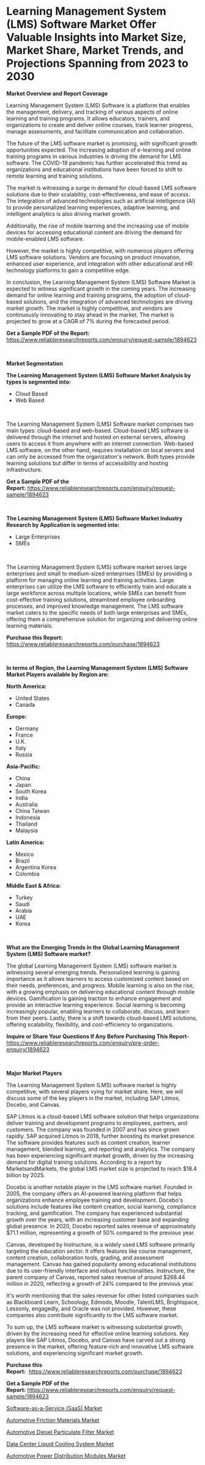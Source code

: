 <p><h1>Learning Management System (LMS) Software Market Offer Valuable Insights into Market Size, Market Share, Market Trends, and Projections Spanning from 2023 to 2030</h1></p><p><strong>Market Overview and Report Coverage</strong></p>
<p><p>Learning Management System (LMS) Software is a platform that enables the management, delivery, and tracking of various aspects of online learning and training programs. It allows educators, trainers, and organizations to create and deliver online courses, track learner progress, manage assessments, and facilitate communication and collaboration.</p><p>The future of the LMS software market is promising, with significant growth opportunities expected. The increasing adoption of e-learning and online training programs in various industries is driving the demand for LMS software. The COVID-19 pandemic has further accelerated this trend as organizations and educational institutions have been forced to shift to remote learning and training solutions.</p><p>The market is witnessing a surge in demand for cloud-based LMS software solutions due to their scalability, cost-effectiveness, and ease of access. The integration of advanced technologies such as artificial intelligence (AI) to provide personalized learning experiences, adaptive learning, and intelligent analytics is also driving market growth.</p><p>Additionally, the rise of mobile learning and the increasing use of mobile devices for accessing educational content are driving the demand for mobile-enabled LMS software.</p><p>However, the market is highly competitive, with numerous players offering LMS software solutions. Vendors are focusing on product innovation, enhanced user experience, and integration with other educational and HR technology platforms to gain a competitive edge.</p><p>In conclusion, the Learning Management System (LMS) Software Market is expected to witness significant growth in the coming years. The increasing demand for online learning and training programs, the adoption of cloud-based solutions, and the integration of advanced technologies are driving market growth. The market is highly competitive, and vendors are continuously innovating to stay ahead in the market. The market is projected to grow at a CAGR of 7% during the forecasted period.</p></p>
<p><strong>Get a Sample PDF of the Report:</strong> <a href="https://www.reliableresearchreports.com/enquiry/request-sample/1894623">https://www.reliableresearchreports.com/enquiry/request-sample/1894623</a></p>
<p>&nbsp;</p>
<p><strong>Market Segmentation</strong></p>
<p><strong>The Learning Management System (LMS) Software Market Analysis by types is segmented into:</strong></p>
<p><ul><li>Cloud Based</li><li>Web Based</li></ul></p>
<p>&nbsp;</p>
<p><p>The Learning Management System (LMS) Software market comprises two main types: cloud-based and web-based. Cloud-based LMS software is delivered through the internet and hosted on external servers, allowing users to access it from anywhere with an internet connection. Web-based LMS software, on the other hand, requires installation on local servers and can only be accessed from the organization's network. Both types provide learning solutions but differ in terms of accessibility and hosting infrastructure.</p></p>
<p><strong>Get a Sample PDF of the Report:</strong>&nbsp;<a href="https://www.reliableresearchreports.com/enquiry/request-sample/1894623">https://www.reliableresearchreports.com/enquiry/request-sample/1894623</a></p>
<p>&nbsp;</p>
<p><strong>The Learning Management System (LMS) Software Market Industry Research by Application is segmented into:</strong></p>
<p><ul><li>Large Enterprises</li><li>SMEs</li></ul></p>
<p>&nbsp;</p>
<p><p>The Learning Management System (LMS) software market serves large enterprises and small to medium-sized enterprises (SMEs) by providing a platform for managing online learning and training activities. Large enterprises can utilize the LMS software to efficiently train and educate a large workforce across multiple locations, while SMEs can benefit from cost-effective training solutions, streamlined employee onboarding processes, and improved knowledge management. The LMS software market caters to the specific needs of both large enterprises and SMEs, offering them a comprehensive solution for organizing and delivering online learning materials.</p></p>
<p><strong>Purchase this Report:</strong>&nbsp; <a href="https://www.reliableresearchreports.com/purchase/1894623">https://www.reliableresearchreports.com/purchase/1894623</a></p>
<p>&nbsp;</p>
<p><strong>In terms of Region, the Learning Management System (LMS) Software Market Players available by Region are:</strong></p>
<p>
    <p> <strong> North America: </strong>
        <ul>
            <li>United States</li>
            <li>Canada</li>
        </ul>
        </p> 
    <p> <strong> Europe: </strong>
        <ul>
            <li>Germany</li>
            <li>France</li>
            <li>U.K.</li>
            <li>Italy</li>
            <li>Russia</li>
        </ul>
        </p> 
    <p> <strong> Asia-Pacific: </strong>
        <ul>
            <li>China</li>
            <li>Japan</li>
            <li>South Korea</li>
            <li>India</li>
            <li>Australia</li>
            <li>China Taiwan</li>
            <li>Indonesia</li>
            <li>Thailand</li>
            <li>Malaysia</li>
        </ul>
        </p> 
    <p> <strong> Latin America: </strong>
        <ul>
            <li>Mexico</li>
            <li>Brazil</li>
            <li>Argentina Korea</li>
            <li>Colombia</li>
        </ul>
        </p> 
    <p> <strong> Middle East & Africa: </strong>
        <ul>
            <li>Turkey</li>
            <li>Saudi</li>
            <li>Arabia</li>
            <li>UAE</li>
            <li>Korea</li>
        </ul>
    </p>
    </p>
<p>&nbsp;</p>
<p><strong>What are the Emerging Trends in the Global Learning Management System (LMS) Software market?</strong></p>
<p><p>The global Learning Management System (LMS) software market is witnessing several emerging trends. Personalized learning is gaining importance as it allows learners to access customized content based on their needs, preferences, and progress. Mobile learning is also on the rise, with a growing emphasis on delivering educational content through mobile devices. Gamification is gaining traction to enhance engagement and provide an interactive learning experience. Social learning is becoming increasingly popular, enabling learners to collaborate, discuss, and learn from their peers. Lastly, there is a shift towards cloud-based LMS solutions, offering scalability, flexibility, and cost-efficiency to organizations.</p></p>
<p><strong>Inquire or Share Your Questions If Any Before Purchasing This Report</strong>- <a href="https://www.reliableresearchreports.com/enquiry/pre-order-enquiry/1894623">https://www.reliableresearchreports.com/enquiry/pre-order-enquiry/1894623</a></p>
<p>&nbsp;</p>
<p><strong>Major Market Players</strong></p>
<p><p>The Learning Management System (LMS) software market is highly competitive, with several players vying for market share. Here, we will discuss some of the key players in the market, including SAP Litmos, Docebo, and Canvas.</p><p>SAP Litmos is a cloud-based LMS software solution that helps organizations deliver training and development programs to employees, partners, and customers. The company was founded in 2007 and has since grown rapidly. SAP acquired Litmos in 2018, further boosting its market presence. The software provides features such as content creation, learner management, blended learning, and reporting and analytics. The company has been experiencing significant market growth, driven by the increasing demand for digital training solutions. According to a report by MarketsandMarkets, the global LMS market size is projected to reach $18.4 billion by 2025.</p><p>Docebo is another notable player in the LMS software market. Founded in 2005, the company offers an AI-powered learning platform that helps organizations enhance employee training and development. Docebo's solutions include features like content creation, social learning, compliance tracking, and gamification. The company has experienced substantial growth over the years, with an increasing customer base and expanding global presence. In 2020, Docebo reported sales revenue of approximately $71.1 million, representing a growth of 50% compared to the previous year.</p><p>Canvas, developed by Instructure, is a widely used LMS software primarily targeting the education sector. It offers features like course management, content creation, collaboration tools, grading, and assessment management. Canvas has gained popularity among educational institutions due to its user-friendly interface and robust functionalities. Instructure, the parent company of Canvas, reported sales revenue of around $268.44 million in 2020, reflecting a growth of 24% compared to the previous year.</p><p>It's worth mentioning that the sales revenue for other listed companies such as Blackboard Learn, Schoology, Edmodo, Moodle, TalentLMS, Brightspace, Lessonly, engagedly, and Oracle was not provided. However, these companies also contribute significantly to the LMS software market.</p><p>To sum up, the LMS software market is witnessing substantial growth, driven by the increasing need for effective online learning solutions. Key players like SAP Litmos, Docebo, and Canvas have carved out a strong presence in the market, offering feature-rich and innovative LMS software solutions, and experiencing significant market growth.</p></p>
<p><strong>Purchase this Report:</strong>&nbsp;&nbsp;<a href="https://www.reliableresearchreports.com/purchase/1894623">https://www.reliableresearchreports.com/purchase/1894623</a></p>
<p></p>
<p><strong>Get a Sample PDF of the Report:</strong>&nbsp;<a href="https://www.reliableresearchreports.com/enquiry/request-sample/1894623">https://www.reliableresearchreports.com/enquiry/request-sample/1894623</a></p>
<p><p><a href="https://github.com/grishafomin4852/Market-Research-Report-List-1/blob/main/software-as-a-service-saas-market.md">Software-as-a-Service (SaaS) Market</a></p><p><a href="https://medium.com/@shivangi.reportprime/automotive-friction-materials-market-outlook-industry-overview-and-forecast-2023-to-2030-35f2b6138d87">Automotive Friction Materials Market</a></p><p><a href="https://medium.com/@krithi.reportprime/automotive-diesel-particulate-filter-market-trends-and-market-analysis-forecasted-for-period-30fcc242e3d1">Automotive Diesel Particulate Filter Market</a></p><p><a href="https://github.com/ruslanpoljakovrd177/Market-Research-Report-List-1/blob/main/data-center-liquid-cooling-system-market.md">Data Center Liquid Cooling System Market</a></p><p><a href="https://medium.com/@sheetal.reportprime/automotive-power-distribution-modules-market-size-cagr-trends-2024-2030-65af20a96c1c">Automotive Power Distribution Modules Market</a></p></p>